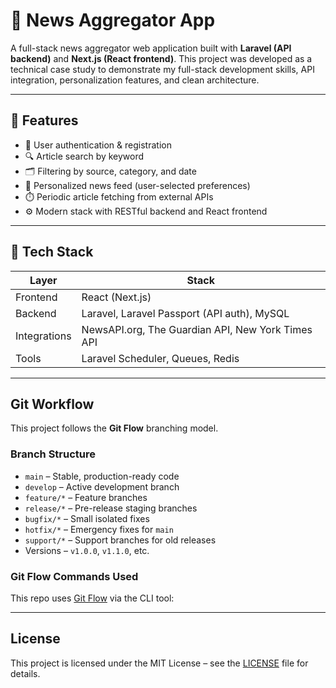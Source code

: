 
# 📰 News Aggregator App

A full-stack news aggregator web application built with **Laravel (API backend)** and **Next.js (React frontend)**. This project was developed as a technical case study to demonstrate my full-stack development skills, API integration, personalization features, and clean architecture.

---

## 🚀 Features

- 🔐 User authentication & registration
- 🔍 Article search by keyword
- 🗂️ Filtering by source, category, and date
- 🧠 Personalized news feed (user-selected preferences)
- ⏱️ Periodic article fetching from external APIs
- ⚙️ Modern stack with RESTful backend and React frontend

---

## 🧱 Tech Stack

| Layer        | Stack                                             |
|--------------|---------------------------------------------------|
| Frontend     | React (Next.js)                                   |
| Backend      | Laravel, Laravel Passport (API auth), MySQL       |
| Integrations | NewsAPI.org, The Guardian API, New York Times API |
| Tools        | Laravel Scheduler, Queues, Redis                  |

---

## Git Workflow

This project follows the **Git Flow** branching model.

### Branch Structure

- `main` – Stable, production-ready code
- `develop` – Active development branch
- `feature/*` – Feature branches
- `release/*` – Pre-release staging branches
- `bugfix/*` – Small isolated fixes
- `hotfix/*` – Emergency fixes for `main`
- `support/*` – Support branches for old releases
- Versions – `v1.0.0`, `v1.1.0`, etc.

### Git Flow Commands Used

This repo uses [Git Flow](https://nvie.com/posts/a-successful-git-branching-model/) via the CLI tool:

---

## License

This project is licensed under the MIT License – see the [LICENSE](./LICENSE) file for details.
